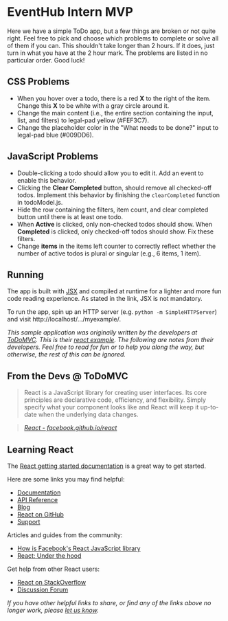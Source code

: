 # EventHub Intern MVP

Here we have a simple ToDo app, but a few things are broken or not quite right. Feel free to pick and choose which problems to complete or solve all of them if you can. This shouldn't take  longer than 2 hours. If it does, just turn in what you have at the 2 hour mark. The problems are listed in no particular order. Good luck!

## CSS Problems
- When you hover over a todo, there is a red **X** to the right of the item. Change this **X** to be white with a gray circle around it.
- Change the main content (i.e., the entire section containing the input, list, and filters) to legal-pad yellow (#FEF3C7). 
- Change the placeholder color in the "What needs to be done?" input to legal-pad blue (#009DD6).

## JavaScript Problems
- Double-clicking a todo should allow you to edit it. Add an event to enable this behavior.
- Clicking the **Clear Completed** button, should remove all checked-off todos. Implement this behavior by finishing the `clearCompleted` function in todoModel.js. 
- Hide the row containing the filters, item count, and clear completed button until there is at least one todo.
-  When **Active** is clicked, only non-checked todos should show. When **Completed** is clicked, only checked-off todos should show. Fix these filters.
- Change **items** in the items left counter to correctly reflect whether the number of active todos is plural or singular (e.g., 6 items, 1 item).

## Running

The app is built with [JSX](http://facebook.github.io/react/docs/jsx-in-depth.html) and compiled at runtime for a lighter and more fun code reading experience. As stated in the link, JSX is not mandatory.

To run the app, spin up an HTTP server (e.g. `python -m SimpleHTTPServer`) and visit http://localhost/.../myexample/.

*This sample application was originally written by the developers at [ToDoMVC](https://todomvc.com/). This is their [react example](https://github.com/tastejs/todomvc/tree/gh-pages/examples/react). The following are notes from their developers. Feel free to read for fun or to help you along the way, but otherwise, the rest of this can be ignored.*


## From the Devs @ ToDoMVC
> React is a JavaScript library for creating user interfaces. Its core principles are declarative code, efficiency, and flexibility. Simply specify what your component looks like and React will keep it up-to-date when the underlying data changes.

> _[React - facebook.github.io/react](http://facebook.github.io/react)_


## Learning React

The [React getting started documentation](http://facebook.github.io/react/docs/getting-started.html) is a great way to get started.

Here are some links you may find helpful:

* [Documentation](http://facebook.github.io/react/docs/getting-started.html)
* [API Reference](http://facebook.github.io/react/docs/reference.html)
* [Blog](http://facebook.github.io/react/blog/)
* [React on GitHub](https://github.com/facebook/react)
* [Support](http://facebook.github.io/react/support.html)

Articles and guides from the community:

* [How is Facebook's React JavaScript library](http://www.quora.com/React-JS-Library/How-is-Facebooks-React-JavaScript-library)
* [React: Under the hood](http://www.quora.com/Pete-Hunt/Posts/React-Under-the-Hood)

Get help from other React users:

* [React on StackOverflow](http://stackoverflow.com/questions/tagged/reactjs)
* [Discussion Forum](https://discuss.reactjs.org/)

_If you have other helpful links to share, or find any of the links above no longer work, please [let us know](https://github.com/tastejs/todomvc/issues)._
